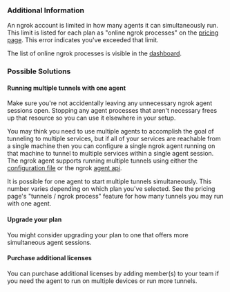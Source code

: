 ### Additional Information

An ngrok account is limited in how many agents it can simultaneously run. This limit is listed for each plan as "online ngrok processes" on the [pricing page](https://ngrok.com/pricing). This error indicates you've exceeded that limit.

The list of online ngrok processes is visible in the [dashboard](https://dashboard.ngrok.com/tunnel-agents/sessions).

### Possible Solutions

#### Running multiple tunnels with one agent

Make sure you're not accidentally leaving any unnecessary ngrok agent sessions open. Stopping any agent processes that aren't necessary frees up that resource so you can use it elsewhere in your setup.

You may think you need to use multiple agents to accomplish the goal of tunneling to multiple services, but if all of your services are reachable from a single machine then you can configure a single ngrok agent running on that machine to tunnel to multiple services within a single agent session. The ngrok agent supports running multiple tunnels using either the [configuration file](https://ngrok.com/docs#config) or the ngrok [agent api](https://ngrok.com/docs#client-api).

It is possible for one agent to start multiple tunnels simultaneously. This number varies depending on which plan you've selected. See the pricing page's "tunnels / ngrok process" feature for how many tunnels you may run with one agent.

#### Upgrade your plan

You might consider upgrading your plan to one that offers more simultaneous agent sessions.

#### Purchase additional licenses

You can purchase additional licenses by adding member(s) to your team if you need the agent to run on multiple devices or run more tunnels.
